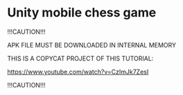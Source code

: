 # Unity mobile chess game

!!!CAUTION!!!

APK FILE MUST BE DOWNLOADED IN INTERNAL MEMORY

THIS IS A COPYCAT PROJECT OF THIS TUTORIAL:

https://www.youtube.com/watch?v=CzImJk7ZesI

!!!CAUTION!!!
